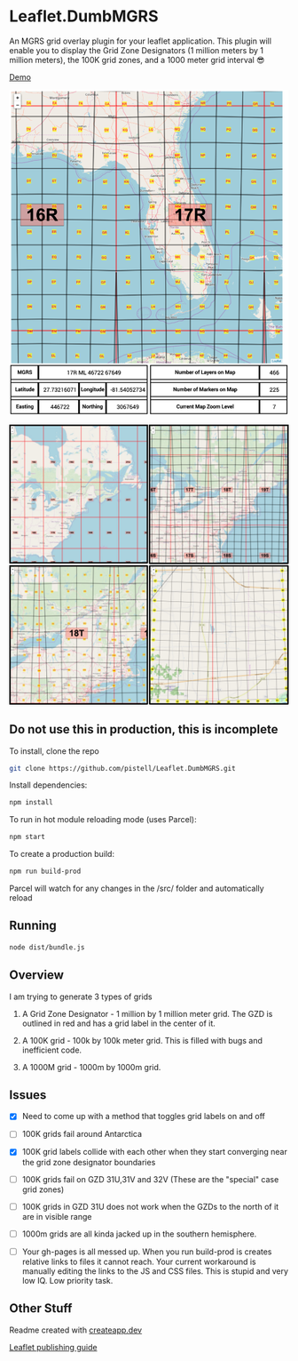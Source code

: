 # Leaflet.DumbMGRS

An MGRS grid overlay plugin for your leaflet application. This plugin will enable you to display the Grid Zone Designators (1 million meters by 1 million meters), the 100K grid zones, and a 1000 meter grid interval 😎

[Demo](https://pistell.github.io/Leaflet.DumbMGRS/dist/index.html)

![screenshot](./src/img/screenshot_27JAN_2.png)

![screenshot](./src/img/4square.jpg)

## Do not use this in production, this is incomplete

To install, clone the repo

```sh
git clone https://github.com/pistell/Leaflet.DumbMGRS.git
```

Install dependencies:

```sh
npm install
```

To run in hot module reloading mode (uses Parcel):

```sh
npm start
```

To create a production build:

```sh
npm run build-prod
```

Parcel will watch for any changes in the /src/ folder and automatically reload

## Running

```sh
node dist/bundle.js
```

## Overview

I am trying to generate 3 types of grids

1. A Grid Zone Designator - 1 million by 1 million meter grid. The GZD is outlined in red and has a grid label in the center of it.

2. A 100K grid - 100k by 100k meter grid. This is filled with bugs and inefficient code.

3. A 1000M grid - 1000m by 1000m grid.

## Issues

- [x] Need to come up with a method that toggles grid labels on and off

- [ ] 100K grids fail around Antarctica

- [x] 100K grid labels collide with each other when they start converging near the grid zone designator boundaries

- [ ] 100K grids fail on GZD 31U,31V and 32V (These are the "special" case grid zones)

- [ ] 100K grids in GZD 31U does not work when the GZDs to the north of it are in visible range

- [ ] 1000m grids are all kinda jacked up in the southern hemisphere.

- [ ] Your gh-pages is all messed up. When you run build-prod is creates relative links to files it cannot reach. Your current workaround is manually editing the links to the JS and CSS files. This is stupid and very low IQ. Low priority task.

## Other Stuff

Readme created with [createapp.dev](https://createapp.dev/)

[Leaflet publishing guide](https://github.com/Leaflet/Leaflet/blob/master/PLUGIN-GUIDE.md)
